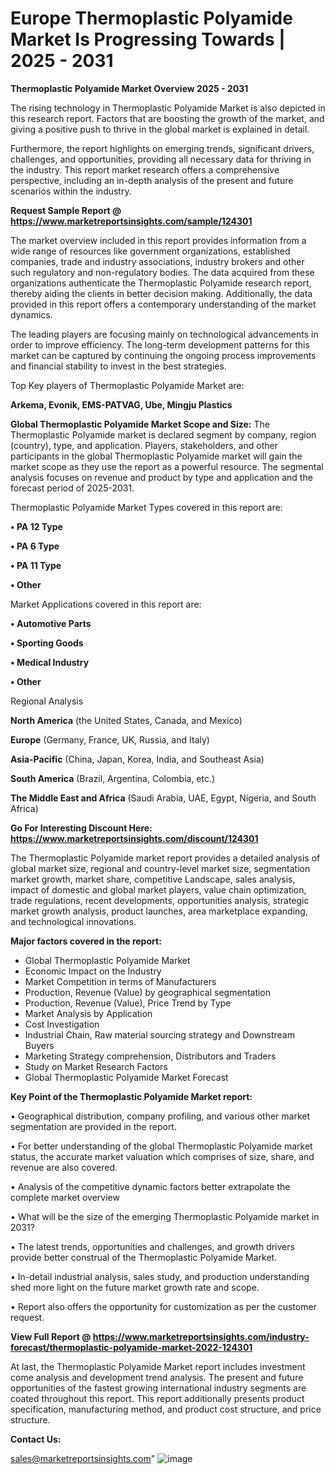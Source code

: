 # Europe Thermoplastic Polyamide Market Is Progressing Towards | 2025 - 2031

<Strong> Thermoplastic Polyamide Market Overview 2025 - 2031</strong>

The rising technology in Thermoplastic Polyamide Market is also depicted in this research report. Factors that are boosting the growth of the market, and giving a positive push to thrive in the global market is explained in detail.

Furthermore, the report highlights on emerging trends, significant drivers, challenges, and opportunities, providing all necessary data for thriving in the industry. This report market research offers a comprehensive perspective, including an in-depth analysis of the present and future scenarios within the industry.

<strong>Request Sample Report @ <a href=https://www.marketreportsinsights.com/sample/124301>https://www.marketreportsinsights.com/sample/124301</a></strong>

The market overview included in this report provides information from a wide range of resources like government organizations, established companies, trade and industry associations, industry brokers and other such regulatory and non-regulatory bodies. The data acquired from these organizations authenticate the Thermoplastic Polyamide research report, thereby aiding the clients in better decision making. Additionally, the data provided in this report offers a contemporary understanding of the market dynamics.

The leading players are focusing mainly on technological advancements in order to improve efficiency. The long-term development patterns for this market can be captured by continuing the ongoing process improvements and financial stability to invest in the best strategies.

Top Key players of Thermoplastic Polyamide Market are:

<strong>Arkema, Evonik, EMS-PATVAG, Ube, Mingju Plastics</strong>

<strong><b>Global Thermoplastic Polyamide Market Scope and Size:</b></strong>
The Thermoplastic Polyamide market is declared segment by company, region (country), type, and application. Players, stakeholders, and other participants in the global Thermoplastic Polyamide market will gain the market scope as they use the report as a powerful resource. The segmental analysis focuses on revenue and product by type and application and the forecast period of 2025-2031.

Thermoplastic Polyamide Market Types covered in this report are:

<strong>• PA 12 Type

• PA 6 Type

• PA 11 Type

• Other</strong>

Market Applications covered in this report are:

<strong>• Automotive Parts

• Sporting Goods

• Medical Industry

• Other</strong> 

Regional Analysis

<strong>North America</strong> (the United States, Canada, and Mexico)

<strong>Europe</strong> (Germany, France, UK, Russia, and Italy)

<strong>Asia-Pacific</strong> (China, Japan, Korea, India, and Southeast Asia)

<strong>South America</strong> (Brazil, Argentina, Colombia, etc.)

<strong>The Middle East and Africa</strong> (Saudi Arabia, UAE, Egypt, Nigeria, and South Africa)

<strong>Go For Interesting Discount Here: <a href=https://www.marketreportsinsights.com/discount/124301>https://www.marketreportsinsights.com/discount/124301</a></strong>

The Thermoplastic Polyamide market report provides a detailed analysis of global market size, regional and country-level market size, segmentation market growth, market share, competitive Landscape, sales analysis, impact of domestic and global market players, value chain optimization, trade regulations, recent developments, opportunities analysis, strategic market growth analysis, product launches, area marketplace expanding, and technological innovations.

<strong><b>Major factors covered in the report:</b></strong>
<ul>
  <li>Global Thermoplastic Polyamide Market </li>
  <li>Economic Impact on the Industry</li>
  <li>Market Competition in terms of Manufacturers</li>
  <li>Production, Revenue (Value) by geographical segmentation</li>
  <li>Production, Revenue (Value), Price Trend by Type</li>
  <li>Market Analysis by Application</li>
  <li>Cost Investigation</li>
  <li>Industrial Chain, Raw material sourcing strategy and Downstream Buyers</li>
  <li>Marketing Strategy comprehension, Distributors and Traders</li>
  <li>Study on Market Research Factors</li>
  <li>Global Thermoplastic Polyamide Market Forecast</li>
</ul>

<strong><b>Key Point of the Thermoplastic Polyamide Market report:</b></strong>

• Geographical distribution, company profiling, and various other market segmentation are provided in the report.

• For better understanding of the global Thermoplastic Polyamide market status, the accurate market valuation which comprises of size, share, and revenue are also covered.

• Analysis of the competitive dynamic factors better extrapolate the complete market overview

• What will be the size of the emerging Thermoplastic Polyamide market in 2031?

• The latest trends, opportunities and challenges, and growth drivers provide better construal of the Thermoplastic Polyamide Market.

• In-detail industrial analysis, sales study, and production understanding shed more light on the future market growth rate and scope.

• Report also offers the opportunity for customization as per the customer request.

<strong><b>View Full Report @ <a href=https://www.marketreportsinsights.com/industry-forecast/thermoplastic-polyamide-market-2022-124301>https://www.marketreportsinsights.com/industry-forecast/thermoplastic-polyamide-market-2022-124301</a></b></strong>


At last, the Thermoplastic Polyamide Market report includes investment come analysis and development trend analysis. The present and future opportunities of the fastest growing international industry segments are coated throughout this report. This report additionally presents product specification, manufacturing method, and product cost structure, and price structure.

<strong>Contact Us:</strong>

sales@marketreportsinsights.com"
![image](https://github.com/user-attachments/assets/24adce98-250a-410b-8d12-7d954c5f6fe7)
